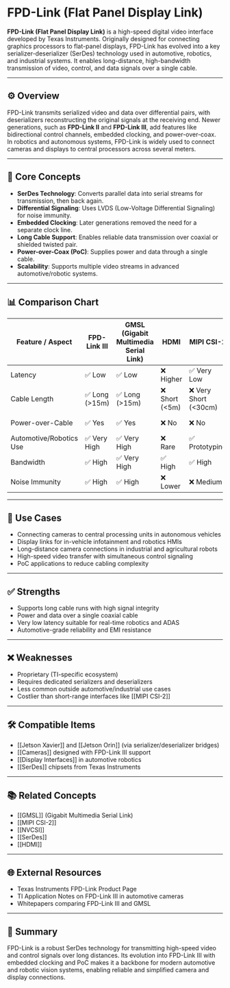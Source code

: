 # FPD-Link (Flat Panel Display Link)

**FPD-Link (Flat Panel Display Link)** is a high-speed digital video interface developed by Texas Instruments. Originally designed for connecting graphics processors to flat-panel displays, FPD-Link has evolved into a key serializer-deserializer (SerDes) technology used in automotive, robotics, and industrial systems. It enables long-distance, high-bandwidth transmission of video, control, and data signals over a single cable.

---

## ⚙️ Overview

FPD-Link transmits serialized video and data over differential pairs, with deserializers reconstructing the original signals at the receiving end. Newer generations, such as **FPD-Link II** and **FPD-Link III**, add features like bidirectional control channels, embedded clocking, and power-over-coax. In robotics and autonomous systems, FPD-Link is widely used to connect cameras and displays to central processors across several meters.

---

## 🧠 Core Concepts

- **SerDes Technology**: Converts parallel data into serial streams for transmission, then back again.  
- **Differential Signaling**: Uses LVDS (Low-Voltage Differential Signaling) for noise immunity.  
- **Embedded Clocking**: Later generations removed the need for a separate clock line.  
- **Long Cable Support**: Enables reliable data transmission over coaxial or shielded twisted pair.  
- **Power-over-Coax (PoC)**: Supplies power and data through a single cable.  
- **Scalability**: Supports multiple video streams in advanced automotive/robotic systems.  

---

## 📊 Comparison Chart

| Feature / Aspect       | FPD-Link III | GMSL (Gigabit Multimedia Serial Link) | HDMI | MIPI CSI-2 | USB Cameras |
|------------------------|--------------|---------------------------------------|------|------------|-------------|
| Latency                | ✅ Low       | ✅ Low                                | ❌ Higher | ✅ Very Low | ❌ Higher |
| Cable Length           | ✅ Long (>15m) | ✅ Long (>15m)                       | ❌ Short (<5m) | ❌ Very Short (<30cm) | ✅ Moderate |
| Power-over-Cable       | ✅ Yes       | ✅ Yes                                | ❌ No | ❌ No | ✅ Sometimes |
| Automotive/Robotics Use| ✅ Very High | ✅ Very High                          | ❌ Rare | ✅ Prototyping | ✅ Prototyping |
| Bandwidth              | ✅ High      | ✅ Very High                          | ✅ High | ✅ High | ❌ Limited |
| Noise Immunity         | ✅ High      | ✅ High                               | ❌ Lower | ❌ Medium | ❌ Medium |

---

## 🔧 Use Cases

- Connecting cameras to central processing units in autonomous vehicles  
- Display links for in-vehicle infotainment and robotics HMIs  
- Long-distance camera connections in industrial and agricultural robots  
- High-speed video transfer with simultaneous control signaling  
- PoC applications to reduce cabling complexity  

---

## ✅ Strengths

- Supports long cable runs with high signal integrity  
- Power and data over a single coaxial cable  
- Very low latency suitable for real-time robotics and ADAS  
- Automotive-grade reliability and EMI resistance  

---

## ❌ Weaknesses

- Proprietary (TI-specific ecosystem)  
- Requires dedicated serializers and deserializers  
- Less common outside automotive/industrial use cases  
- Costlier than short-range interfaces like [[MIPI CSI-2]]  

---

## 🛠️ Compatible Items

- [[Jetson Xavier]] and [[Jetson Orin]] (via serializer/deserializer bridges)  
- [[Cameras]] designed with FPD-Link III support  
- [[Display Interfaces]] in automotive robotics  
- [[SerDes]] chipsets from Texas Instruments  

---

## 📚 Related Concepts

- [[GMSL]] (Gigabit Multimedia Serial Link)  
- [[MIPI CSI-2]]  
- [[NVCSI]]  
- [[SerDes]]  
- [[HDMI]]  

---

## 🌐 External Resources

- Texas Instruments FPD-Link Product Page  
- TI Application Notes on FPD-Link III in automotive cameras  
- Whitepapers comparing FPD-Link III and GMSL  

---

## 📝 Summary

FPD-Link is a robust SerDes technology for transmitting high-speed video and control signals over long distances. Its evolution into FPD-Link III with embedded clocking and PoC makes it a backbone for modern automotive and robotic vision systems, enabling reliable and simplified camera and display connections.
